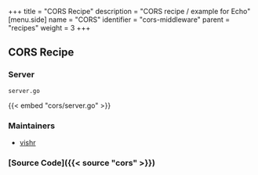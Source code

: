+++
title = "CORS Recipe"
description = "CORS recipe / example for Echo"
[menu.side]
  name = "CORS"
  identifier = "cors-middleware"
  parent = "recipes"
  weight = 3
+++

## CORS Recipe

### Server

`server.go`

{{< embed "cors/server.go" >}}

### Maintainers

- [vishr](https://github.com/vishr)

### [Source Code]({{< source "cors" >}})
